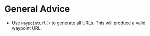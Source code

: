# General Advice

* Use [`waypointUrl()`](src/lib/waypoint-url.js) to generate all URLs. This will produce a valid waypoint URL.
